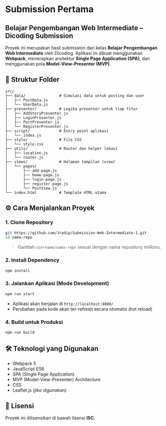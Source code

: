 
# Submission Pertama

## Belajar Pengembangan Web Intermediate – Dicoding Submission

Proyek ini merupakan hasil submission dari kelas **Belajar Pengembangan Web Intermediate** oleh Dicoding. Aplikasi ini dibuat menggunakan **Webpack**, menerapkan arsitektur **Single Page Application (SPA)**, dan menggunakan pola **Model-View-Presenter (MVP)**.

## 📁 Struktur Folder

```
src/
├── data/               # Simulasi data untuk posting dan user
│   ├── PostData.js
│   └── UserData.js
├── presenter/          # Logika presenter untuk tiap fitur
│   ├── AddStoryPresenter.js
│   ├── LoginPresenter.js
│   ├── PostPresenter.js
│   └── RegisterPresenter.js
├── script/             # Entry point aplikasi
│   └── index.js
├── style/              # File CSS
│   └── style.css
├── utils/              # Router dan helper lokasi
│   ├── location.js
│   └── router.js
├── views/              # Halaman tampilan (view)
│   └── pages/
│       ├── add-page.js
│       ├── home-page.js
│       ├── login-page.js
│       ├── register-page.js
│       └── PostView.js
└── index.html          # Template HTML utama
```

## ⚙️ Cara Menjalankan Proyek

### 1. Clone Repository

```bash
git https://github.com/Jradip/Submission-Web-Intermediate-1.git
cd nama-repo
```

> Gantilah `username/nama-repo` sesuai dengan nama repository milikmu.

### 2. Install Dependency

```bash
npm install
```

### 3. Jalankan Aplikasi (Mode Development)

```bash
npm run start
```

- Aplikasi akan berjalan di `http://localhost:8080/`
- Perubahan pada kode akan ter-refresh secara otomatis (hot reload)

### 4. Build untuk Produksi

```bash
npm run build
```


## 🛠️ Teknologi yang Digunakan

- Webpack 5
- JavaScript ES6
- SPA (Single Page Application)
- MVP (Model-View-Presenter) Architecture
- CSS
- Leaflet.js *(jika digunakan)*

## 📄 Lisensi

Proyek ini dilisensikan di bawah lisensi **ISC**.
